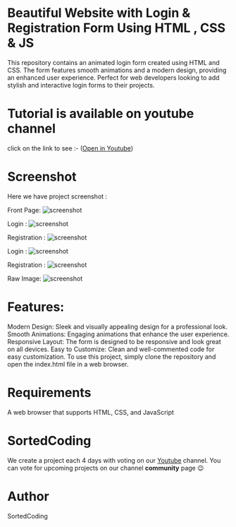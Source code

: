 # Beautiful Website with  Login & Registration Form Using HTML , CSS & JS
This repository contains an animated login form created using HTML and CSS. The form features smooth animations and a modern design, providing an enhanced user experience. Perfect for web developers looking to add stylish and interactive login forms to their projects.



# Tutorial is available on youtube channel 
click on the link to see :- ([Open in Youtube]())

# Screenshot
Here we have project screenshot :


Front Page:
![screenshot](withyou.png)


Login :
![screenshot](withyoulog.png)

Registration :
![screenshot](withyoureg.png)

Login :
![screenshot](withyoulog1.png)


Registration :
![screenshot](withoyoureg1.png)




Raw Image:
![screenshot](with-you-everything-is-beautiful-73-3840x2160.jpg)


# Features:
Modern Design: Sleek and visually appealing design for a professional look.
Smooth Animations: Engaging animations that enhance the user experience.
Responsive Layout: The form is designed to be responsive and look great on all devices.
Easy to Customize: Clean and well-commented code for easy customization.
To use this project, simply clone the repository and open the index.html file in a web browser.

# Requirements

A web browser that supports HTML, CSS, and JavaScript



# SortedCoding
We create a project each 4 days with voting on our <a href="https://youtube.com/@SortedCoding" target="_blank">Youtube</a> channel.
You can vote for upcoming projects on our channel **community** page :wink:


# Author

SortedCoding
